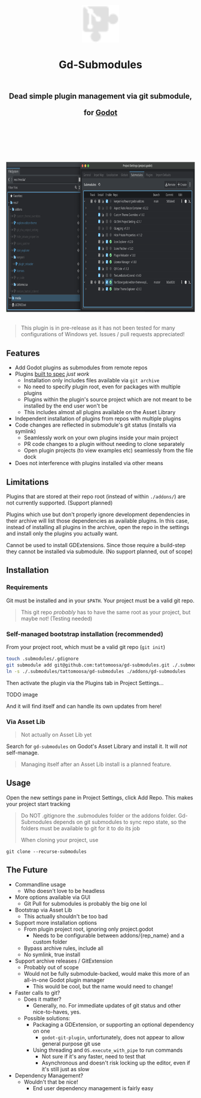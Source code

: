 <div align="center">
	<br/>
	<br/>
	<img src="https://raw.githubusercontent.com/Tattomoosa/gd-submodules/refs/heads/main/addons/gd-submodules/icons/GitPlugin.svg" width="100"/>
	<br/>
	<h1>
		Gd-Submodules
		<br/>
		<br/>
		<sub>
		<sub>
		Dead simple plugin management via git submodule, for <a href="https://godotengine.org/">Godot</a>
		</sub>
		</sub>
		</sub>
		<br/>
		<br/>
		<br/>
	</h1>
	<br/>
	<br/>
	<img src="https://raw.githubusercontent.com/Tattomoosa/gd-submodules/refs/heads/main/media/image.png" height="400">
	<!-- <img src="./readme_images/stress_test.png" height="140"> -->
	<!-- <img src="./readme_images/editor_view.png" height="140"> -->
	<br/>
	<br/>
</div>

> This plugin is in pre-release as it has not been tested for many configurations of Windows yet. Issues / pull requests appreciated!

## Features

* Add Godot plugins as submodules from remote repos
* Plugins [built to spec](https://docs.godotengine.org/en/stable/community/asset_library/submitting_to_assetlib.html) *just work*
	* Installation only includes files available via `git archive`
	* No need to specify plugin root, even for packages with multiple plugins
	* Plugins within the plugin's source project which are not meant to be installed by the end user won't be
	* This includes almost all plugins available on the Asset Library
* Independent installation of plugins from repos with multiple plugins
* Code changes are reflected in submodule's git status (installs via symlink)
	* Seamlessly work on your own plugins inside your main project
	* PR code changes to a plugin without needing to clone separately
	* Open plugin projects (to view examples etc) seamlessly from the file dock
* Does not interference with plugins installed via other means

## Limitations

Plugins that are stored at their repo root (instead of within `./addons/`) are not currently supported. (Support planned)

Plugins which use but don't properly ignore development dependencies in their archive will list those
dependencies as available plugins. In this case, instead of installing all plugins in the archive,
open the repo in the settings and install only the plugins you actually want.

Cannot be used to install GDExtensions. Since those require a
build-step they cannot be installed via submodule. (No support planned, out of scope)

## Installation

### Requirements

Git must be installed and in your `$PATH`. Your project must be a valid git repo.

> This git repo *probably* has to have the same root as your project, but maybe not! (Testing needed)

### Self-managed bootstrap installation (recommended)

From your project root, which must be a valid git repo (`git init`)

```bash
touch .submodules/.gdignore
git submodule add git@github.com:tattomoosa/gd-submodules.git ./.submodules/tattomoosa/gd-submodules
ln -s ./.submodules/tattomoosa/gd-submodules ./addons/gd-submodules
```

Then activate the plugin via the Plugins tab in Project Settings...

TODO image

And it will find itself and can handle its own updates from here!



### Via Asset Lib

> Not actually on Asset Lib yet

Search for `gd-submodules` on Godot's Asset Library and install it. It will *not* self-manage.

> Managing itself after an Asset Lib install is a planned feature.

## Usage

Open the new settings pane in Project Settings, click Add Repo.
This makes your project start tracking 

> Do NOT .gitignore the .submodules folder or the addons folder. Gd-Submodules depends on
> git submodules to sync repo state, so the folders must be available to git for it to do
> its job
>
> When cloning your project, use
```
git clone --recurse-submodules
```
## The Future

* Commandline usage
	* Who doesn't love to be headless
* More options available via GUI
	* Git Pull for submodules is probably the big one lol
* Bootstrap via Asset Lib
	* This actually shouldn't be too bad
* Support more installation options
	* From plugin project root, ignoring only project.godot
		* Needs to be configurable between addons/{rep_name} and a custom folder
	* Bypass archive rules, include all
	* No symlink, true install
* Support archive releases / GitExtension
	* Probably out of scope
	* Would not be fully submodule-backed, would make this more of an all-in-one Godot plugin manager
		* This would be cool, but the name would need to change!
* Faster calls to git?
	* Does it matter?
		* Generally, no. For immediate updates of git status and other nice-to-haves, yes.
	* Possible solutions:
		* Packaging a GDExtension, or supporting an optional dependency on one
			* `godot-git-plugin`, unfortunately, does not appear to allow general purpose git use
		* Using threading and `OS.execute_with_pipe` to run commands
			* Not sure if it's any faster, need to test that
			* Asynchronous and doesn't risk locking up the editor, even if it's still just as slow
* Dependency Management?
	* Wouldn't that be nice!
		* End user dependency management is fairly easy